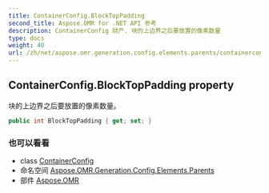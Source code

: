 ```yaml
---
title: ContainerConfig.BlockTopPadding
second_title: Aspose.OMR for .NET API 参考
description: ContainerConfig 财产. 块的上边界之后要放置的像素数量
type: docs
weight: 40
url: /zh/net/aspose.omr.generation.config.elements.parents/containerconfig/blocktoppadding/
---
```

## ContainerConfig.BlockTopPadding property

块的上边界之后要放置的像素数量。

```csharp
public int BlockTopPadding { get; set; }
```

### 也可以看看

* class [ContainerConfig](../)
* 命名空间 [Aspose.OMR.Generation.Config.Elements.Parents](../../containerconfig/)
* 部件 [Aspose.OMR](../../../)


